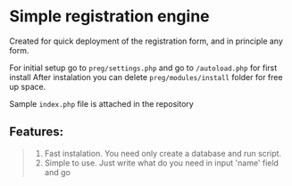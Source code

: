 # Simple registration engine

Created for quick deployment of the registration form, and in principle any form.

For initial setup go to `preg/settings.php` and go to `/autoload.php` for first install
After instalation you can delete `preg/modules/install` folder for free up space.

Sample `index.php` file is attached in the repository

## Features:
  >1. Fast instalation. You need only create a database and run script.
  >2. Simple to use. Just write what do you need in input 'name' field and go

  
